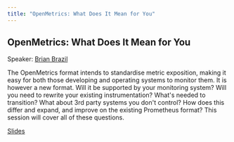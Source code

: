 ```yaml
---
title: "OpenMetrics: What Does It Mean for You"
---
```


## OpenMetrics: What Does It Mean for You

Speaker: [Brian Brazil](/2019-munich/speakers/brian-brazil/)

The OpenMetrics format intends to standardise metric exposition, making it easy for both those developing and operating systems to monitor them. It is however a new format. Will it be supported by your monitoring system? Will you need to rewrite your existing instrumentation? What's needed to transition? What about 3rd party systems you don't control? How does this differ and expand, and improve on the existing Prometheus format?  This session will cover all of these questions.

[Slides](/2019-munich/slides/openmetrics-what-does-it-mean-for-you.pdf)
